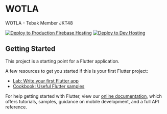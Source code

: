 # WOTLA

WOTLA - Tebak Member JKT48

[![Deploy to Production Firebase Hosting](https://github.com/LittleFireflies/wotla/actions/workflows/firebase-deploy-prod.yml/badge.svg)](https://github.com/LittleFireflies/wotla/actions/workflows/firebase-deploy-prod.yml)
[![Deploy to Dev Hosting](https://github.com/LittleFireflies/wotla/actions/workflows/firebase-deploy-dev.yml/badge.svg?branch=dev)](https://github.com/LittleFireflies/wotla/actions/workflows/firebase-deploy-dev.yml)

## Getting Started

This project is a starting point for a Flutter application.

A few resources to get you started if this is your first Flutter project:

- [Lab: Write your first Flutter app](https://flutter.dev/docs/get-started/codelab)
- [Cookbook: Useful Flutter samples](https://flutter.dev/docs/cookbook)

For help getting started with Flutter, view our
[online documentation](https://flutter.dev/docs), which offers tutorials,
samples, guidance on mobile development, and a full API reference.
